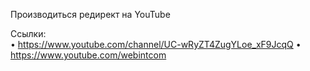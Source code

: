 Производиться редирект на YouTube

Ссылки:<br/>
• https://www.youtube.com/channel/UC-wRyZT4ZugYLoe_xF9JcqQ
• https://www.youtube.com/webintcom
